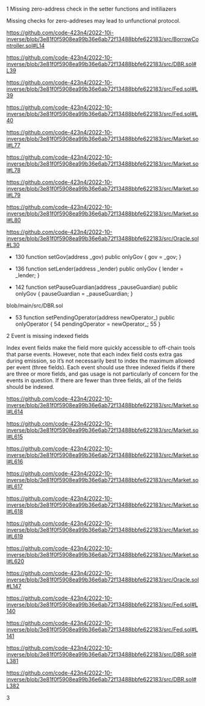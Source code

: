 1 Missing zero-address check in the setter functions and initiliazers

Missing checks for zero-addreses may lead to unfunctional protocol.

https://github.com/code-423n4/2022-10i-inverse/blob/3e81f0f5908ea99b36e6ab72f13488bbfe622183/src/BorrowController.sol#L14

https://github.com/code-423n4/2022-10-inverse/blob/3e81f0f5908ea99b36e6ab72f13488bbfe622183/src/DBR.sol#L39

https://github.com/code-423n4/2022-10-inverse/blob/3e81f0f5908ea99b36e6ab72f13488bbfe622183/src/Fed.sol#L39

https://github.com/code-423n4/2022-10-inverse/blob/3e81f0f5908ea99b36e6ab72f13488bbfe622183/src/Fed.sol#L40

https://github.com/code-423n4/2022-10-inverse/blob/3e81f0f5908ea99b36e6ab72f13488bbfe622183/src/Market.sol#L77

https://github.com/code-423n4/2022-10-inverse/blob/3e81f0f5908ea99b36e6ab72f13488bbfe622183/src/Market.sol#L78

https://github.com/code-423n4/2022-10-inverse/blob/3e81f0f5908ea99b36e6ab72f13488bbfe622183/src/Market.sol#L79

https://github.com/code-423n4/2022-10-inverse/blob/3e81f0f5908ea99b36e6ab72f13488bbfe622183/src/Market.sol#L80

https://github.com/code-423n4/2022-10-inverse/blob/3e81f0f5908ea99b36e6ab72f13488bbfe622183/src/Oracle.sol#L30



- 130    function setGov(address _gov) public onlyGov { gov = _gov; }

- 136     function setLender(address _lender) public onlyGov { lender = _lender; }

- 142     function setPauseGuardian(address _pauseGuardian) public onlyGov { pauseGuardian = _pauseGuardian; }

blob/main/src/DBR.sol

- 53    function setPendingOperator(address newOperator_) public onlyOperator {
   54       pendingOperator = newOperator_;
   55        }

2  Event is missing indexed fields

Index event fields make the field more quickly accessible to off-chain tools that parse events. However, note that each index field costs extra gas during emission, so it’s not necessarily best to index the maximum allowed per event (three fields). Each event should use three indexed fields if there are three or more fields, and gas usage is not particularly of concern for the events in question. If there are fewer than three fields, all of the fields should be indexed.

https://github.com/code-423n4/2022-10-inverse/blob/3e81f0f5908ea99b36e6ab72f13488bbfe622183/src/Market.sol#L614

https://github.com/code-423n4/2022-10-inverse/blob/3e81f0f5908ea99b36e6ab72f13488bbfe622183/src/Market.sol#L615

https://github.com/code-423n4/2022-10-inverse/blob/3e81f0f5908ea99b36e6ab72f13488bbfe622183/src/Market.sol#L616

https://github.com/code-423n4/2022-10-inverse/blob/3e81f0f5908ea99b36e6ab72f13488bbfe622183/src/Market.sol#L617

https://github.com/code-423n4/2022-10-inverse/blob/3e81f0f5908ea99b36e6ab72f13488bbfe622183/src/Market.sol#L618

https://github.com/code-423n4/2022-10-inverse/blob/3e81f0f5908ea99b36e6ab72f13488bbfe622183/src/Market.sol#L619

https://github.com/code-423n4/2022-10-inverse/blob/3e81f0f5908ea99b36e6ab72f13488bbfe622183/src/Market.sol#L620

https://github.com/code-423n4/2022-10-inverse/blob/3e81f0f5908ea99b36e6ab72f13488bbfe622183/src/Oracle.sol#L147

https://github.com/code-423n4/2022-10-inverse/blob/3e81f0f5908ea99b36e6ab72f13488bbfe622183/src/Fed.sol#L140

https://github.com/code-423n4/2022-10-inverse/blob/3e81f0f5908ea99b36e6ab72f13488bbfe622183/src/Fed.sol#L141

https://github.com/code-423n4/2022-10-inverse/blob/3e81f0f5908ea99b36e6ab72f13488bbfe622183/src/DBR.sol#L381

https://github.com/code-423n4/2022-10-inverse/blob/3e81f0f5908ea99b36e6ab72f13488bbfe622183/src/DBR.sol#L382

3


